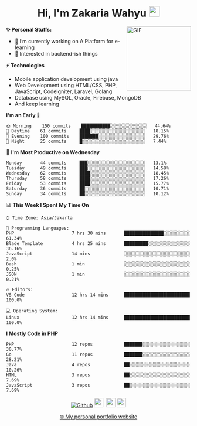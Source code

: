 <h1 align="center">Hi, I'm Zakaria Wahyu <img src="https://github.com/TheDudeThatCode/TheDudeThatCode/blob/master/Assets/Hi.gif" width="29px"></h1>

<img align="right" alt="GIF" height="175px" src="https://www.nayakapratama.co.id/wp-content/uploads/2019/07/Website-Maintenance.gif" />

**✨ Personal Stuffs:**
- 🔭 I’m currently working on A Platform for e-learning 
- 🌱 Interested in backend-ish things

**⚡ Technologies**
- Mobile application development using java
- Web Development using HTML/CSS, PHP, JavaScript, CodeIgniter, Laravel, Golang
- Database using MySQL, Oracle, Firebase, MongoDB
- And keep learning

<!--START_SECTION:waka-->
**I'm an Early 🐤** 

```text
🌞 Morning    150 commits    ███████████░░░░░░░░░░░░░░   44.64% 
🌆 Daytime    61 commits     ████░░░░░░░░░░░░░░░░░░░░░   18.15% 
🌃 Evening    100 commits    ███████░░░░░░░░░░░░░░░░░░   29.76% 
🌙 Night      25 commits     █░░░░░░░░░░░░░░░░░░░░░░░░   7.44%

```
📅 **I'm Most Productive on Wednesday** 

```text
Monday       44 commits     ███░░░░░░░░░░░░░░░░░░░░░░   13.1% 
Tuesday      49 commits     ███░░░░░░░░░░░░░░░░░░░░░░   14.58% 
Wednesday    62 commits     ████░░░░░░░░░░░░░░░░░░░░░   18.45% 
Thursday     58 commits     ████░░░░░░░░░░░░░░░░░░░░░   17.26% 
Friday       53 commits     ████░░░░░░░░░░░░░░░░░░░░░   15.77% 
Saturday     36 commits     ██░░░░░░░░░░░░░░░░░░░░░░░   10.71% 
Sunday       34 commits     ██░░░░░░░░░░░░░░░░░░░░░░░   10.12%

```


📊 **This Week I Spent My Time On** 

```text
⌚︎ Time Zone: Asia/Jakarta

💬 Programming Languages: 
PHP                      7 hrs 30 mins       ███████████████░░░░░░░░░░   61.34% 
Blade Template           4 hrs 25 mins       █████████░░░░░░░░░░░░░░░░   36.16% 
JavaScript               14 mins             ░░░░░░░░░░░░░░░░░░░░░░░░░   2.0% 
Bash                     1 min               ░░░░░░░░░░░░░░░░░░░░░░░░░   0.25% 
JSON                     1 min               ░░░░░░░░░░░░░░░░░░░░░░░░░   0.21%

🔥 Editors: 
VS Code                  12 hrs 14 mins      █████████████████████████   100.0%

💻 Operating System: 
Linux                    12 hrs 14 mins      █████████████████████████   100.0%

```

**I Mostly Code in PHP** 

```text
PHP                      12 repos            ███████░░░░░░░░░░░░░░░░░░   30.77% 
Go                       11 repos            ███████░░░░░░░░░░░░░░░░░░   28.21% 
Java                     4 repos             ██░░░░░░░░░░░░░░░░░░░░░░░   10.26% 
HTML                     3 repos             ██░░░░░░░░░░░░░░░░░░░░░░░   7.69% 
JavaScript               3 repos             ██░░░░░░░░░░░░░░░░░░░░░░░   7.69%

```



<!--END_SECTION:waka-->

<p align="center">
<a href="https://github.com/zakariawahyu" target="_blank"><img alt="Github" src="https://img.shields.io/badge/GitHub-%2312100E.svg?&style=for-the-badge&logo=Github&logoColor=white" /></a>
<a href="https://www.twitter.com/_zakariawahyu"><img src="https://img.shields.io/badge/twitter-%231DA1F2.svg?&style=for-the-badge&logo=twitter&logoColor=white" height=25></a> 
<a href="https://www.linkedin.com/in/zakariawahyu"><img src="https://img.shields.io/badge/linkedin-%230077B5.svg?&style=for-the-badge&logo=linkedin&logoColor=white" height=25></a> 
<a href="https://www.instagram.com/_zakariawahyu"><img src="https://img.shields.io/badge/instagram-%23E4405F.svg?&style=for-the-badge&logo=instagram&logoColor=white" height=25></a></p>
<p align="center"><a href="https://www.zakariawahyu.com" target="_blank">🌐 My personal portfolio website</a></p>
